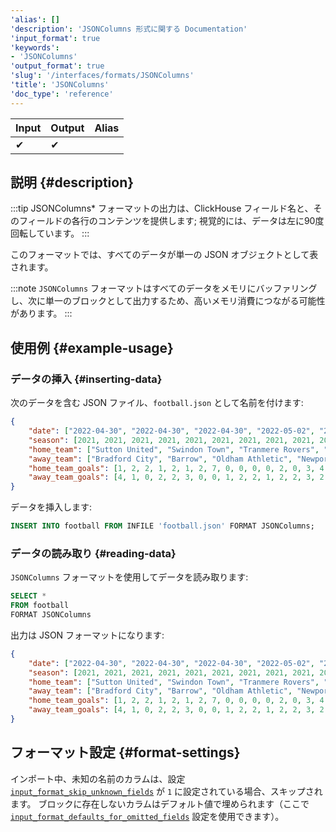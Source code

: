 ```yaml
---
'alias': []
'description': 'JSONColumns 形式に関する Documentation'
'input_format': true
'keywords':
- 'JSONColumns'
'output_format': true
'slug': '/interfaces/formats/JSONColumns'
'title': 'JSONColumns'
'doc_type': 'reference'
---
```


| Input | Output | Alias |
|-------|--------|-------|
| ✔     | ✔      |       |

## 説明 {#description}

:::tip
JSONColumns* フォーマットの出力は、ClickHouse フィールド名と、そのフィールドの各行のコンテンツを提供します; 視覚的には、データは左に90度回転しています。
:::

このフォーマットでは、すべてのデータが単一の JSON オブジェクトとして表されます。

:::note
`JSONColumns` フォーマットはすべてのデータをメモリにバッファリングし、次に単一のブロックとして出力するため、高いメモリ消費につながる可能性があります。
:::

## 使用例 {#example-usage}

### データの挿入 {#inserting-data}

次のデータを含む JSON ファイル、`football.json` として名前を付けます:

```json
{
    "date": ["2022-04-30", "2022-04-30", "2022-04-30", "2022-05-02", "2022-05-02", "2022-05-07", "2022-05-07", "2022-05-07", "2022-05-07", "2022-05-07", "2022-05-07", "2022-05-07", "2022-05-07", "2022-05-07", "2022-05-07", "2022-05-07", "2022-05-07"],
    "season": [2021, 2021, 2021, 2021, 2021, 2021, 2021, 2021, 2021, 2021, 2021, 2021, 2021, 2021, 2021, 2021, 2021],
    "home_team": ["Sutton United", "Swindon Town", "Tranmere Rovers", "Port Vale", "Salford City", "Barrow", "Bradford City", "Bristol Rovers", "Exeter City", "Harrogate Town A.F.C.", "Hartlepool United", "Leyton Orient", "Mansfield Town", "Newport County", "Oldham Athletic", "Stevenage Borough", "Walsall"],
    "away_team": ["Bradford City", "Barrow", "Oldham Athletic", "Newport County", "Mansfield Town", "Northampton Town", "Carlisle United", "Scunthorpe United", "Port Vale", "Sutton United", "Colchester United", "Tranmere Rovers", "Forest Green Rovers", "Rochdale", "Crawley Town", "Salford City", "Swindon Town"],
    "home_team_goals": [1, 2, 2, 1, 2, 1, 2, 7, 0, 0, 0, 0, 2, 0, 3, 4, 0],
    "away_team_goals": [4, 1, 0, 2, 2, 3, 0, 0, 1, 2, 2, 1, 2, 2, 3, 2, 3]
}
```

データを挿入します:

```sql
INSERT INTO football FROM INFILE 'football.json' FORMAT JSONColumns;
```

### データの読み取り {#reading-data}

`JSONColumns` フォーマットを使用してデータを読み取ります:

```sql
SELECT *
FROM football
FORMAT JSONColumns
```

出力は JSON フォーマットになります:

```json
{
    "date": ["2022-04-30", "2022-04-30", "2022-04-30", "2022-05-02", "2022-05-02", "2022-05-07", "2022-05-07", "2022-05-07", "2022-05-07", "2022-05-07", "2022-05-07", "2022-05-07", "2022-05-07", "2022-05-07", "2022-05-07", "2022-05-07", "2022-05-07"],
    "season": [2021, 2021, 2021, 2021, 2021, 2021, 2021, 2021, 2021, 2021, 2021, 2021, 2021, 2021, 2021, 2021, 2021],
    "home_team": ["Sutton United", "Swindon Town", "Tranmere Rovers", "Port Vale", "Salford City", "Barrow", "Bradford City", "Bristol Rovers", "Exeter City", "Harrogate Town A.F.C.", "Hartlepool United", "Leyton Orient", "Mansfield Town", "Newport County", "Oldham Athletic", "Stevenage Borough", "Walsall"],
    "away_team": ["Bradford City", "Barrow", "Oldham Athletic", "Newport County", "Mansfield Town", "Northampton Town", "Carlisle United", "Scunthorpe United", "Port Vale", "Sutton United", "Colchester United", "Tranmere Rovers", "Forest Green Rovers", "Rochdale", "Crawley Town", "Salford City", "Swindon Town"],
    "home_team_goals": [1, 2, 2, 1, 2, 1, 2, 7, 0, 0, 0, 0, 2, 0, 3, 4, 0],
    "away_team_goals": [4, 1, 0, 2, 2, 3, 0, 0, 1, 2, 2, 1, 2, 2, 3, 2, 3]
}
```

## フォーマット設定 {#format-settings}

インポート中、未知の名前のカラムは、設定 [`input_format_skip_unknown_fields`](/operations/settings/settings-formats.md/#input_format_skip_unknown_fields) が `1` に設定されている場合、スキップされます。
ブロックに存在しないカラムはデフォルト値で埋められます（ここで [`input_format_defaults_for_omitted_fields`](/operations/settings/settings-formats.md/#input_format_defaults_for_omitted_fields) 設定を使用できます）。
